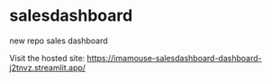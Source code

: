 # salesdashboard
new repo sales dashboard

Visit the hosted site: https://imamouse-salesdashboard-dashboard-j2tnvz.streamlit.app/
